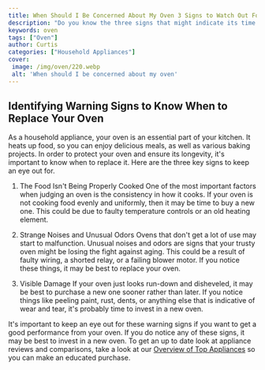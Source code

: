 ```yaml
---
title: When Should I Be Concerned About My Oven 3 Signs to Watch Out For
description: "Do you know the three signs that might indicate its time to be concerned about your oven Learn what to look out for and when its time to take action with this blog post"
keywords: oven
tags: ["Oven"]
author: Curtis
categories: ["Household Appliances"]
cover: 
 image: /img/oven/220.webp
 alt: 'When should I be concerned about my oven'
---
```

## Identifying Warning Signs to Know When to Replace Your Oven
As a household appliance, your oven is an essential part of your kitchen. It heats up food, so you can enjoy delicious meals, as well as various baking projects. In order to protect your oven and ensure its longevity, it's important to know when to replace it. Here are the three key signs to keep an eye out for.

1. The Food Isn't Being Properly Cooked 
One of the most important factors when judging an oven is the consistency in how it cooks. If your oven is not cooking food evenly and uniformly, then it may be time to buy a new one. This could be due to faulty temperature controls or an old heating element. 

2. Strange Noises and Unusual Odors 
Ovens that don't get a lot of use may start to malfunction. Unusual noises and odors are signs that your trusty oven might be losing the fight against aging. This could be a result of faulty wiring, a shorted relay, or a failing blower motor. If you notice these things, it may be best to replace your oven.

3. Visible Damage 
If your oven just looks run-down and disheveled, it may be best to purchase a new one sooner rather than later. If you notice things like peeling paint, rust, dents, or anything else that is indicative of wear and tear, it's probably time to invest in a new oven.

It's important to keep an eye out for these warning signs if you want to get a good performance from your oven. If you do notice any of these signs, it may be best to invest in a new oven. To get an up to date look at appliance reviews and comparisons, take a look at our [Overview of Top Appliances](./pages/appliance-overview) so you can make an educated purchase.

